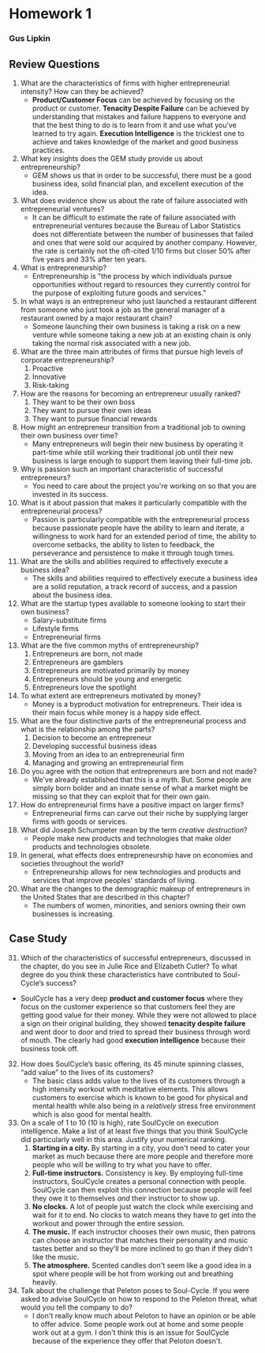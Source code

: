 # Homework 1

### Gus Lipkin

## Review Questions

1. What are the characteristics of firms with higher entrepreneurial intensity? How can they be achieved?
   - **Product/Customer Focus** can be achieved by focusing on the product or customer. **Tenacity Despite Failure** can be achieved by understanding that mistakes and failure happens to everyone and that the best thing to do is to learn from it and use what you've learned to try again. **Execution Intelligence** is the trickiest one to achieve and takes knowledge of the market and good business practices.
1. What key insights does the GEM study provide us about entrepreneurship?
   - GEM shows us that in order to be successful, there must be a good business idea, solid financial plan, and excellent execution of the idea.
2. What does evidence show us about the rate of failure associated with entrepreneurial ventures?
   - It can be difficult to estimate the rate of failure associated with entrepreneurial ventures because the Bureau of Labor Statistics does not differentiate between the number of businesses that failed and ones that were sold our acquired by another company. However, the rate is certainly not the oft-cited 1/10 firms but closer 50% after five years and 33% after ten years.
3. What is entrepreneurship?
   - Entrepreneurship is "the process by which individuals pursue opportunities without regard to resources they currently control for the purpose of exploiting future goods and services."
4. In what ways is an entrepreneur who just launched a restaurant different from someone who just took a job as the general manager of a restaurant owned by a major restaurant chain?
   - Someone launching their own business is taking a risk on a new venture while someone taking a new job at an existing chain is only taking the normal risk associated with a new job.
6. What are the three main attributes of firms that pursue high levels of corporate entrepreneurship?
   1. Proactive
   2. Innovative
   3. Risk-taking
7. How are the reasons for becoming an entrepreneur usually ranked?
   1. They want to be their own boss
   2. They want to pursue their own ideas
   3. They want to pursue financial rewards
8. How might an entrepreneur transition from a traditional job to owning their own business over time?
   - Many entrepreneurs will begin their new business by operating it part-time while still working their traditional job until their new business is large enough to support them leaving their full-time job.
9. Why is passion such an important characteristic of successful entrepreneurs?
   - You need to care about the project you're working on so that you are invested in its success.
10. What is it about passion that makes it particularly compatible with the entrepreneurial process?
    - Passion is particularly compatible with the entrepreneurial process because passionate people have the ability to learn and iterate, a willingness to work hard for an extended period of time, the ability to overcome setbacks, the ability to listen to feedback, the perseverance and persistence to make it through tough times.
11. What are the skills and abilities required to effectively execute a business idea?
    - The skills and abilities required to effectively execute a business idea are a solid reputation, a track record of success, and a passion about the business idea.
12. What are the startup types available to someone looking to start their own business?
    - Salary-substitute firms
    - Lifestyle firms
    - Entrepreneurial firms
13. What are the five common myths of entrepreneurship?
    1. Entrepreneurs are born, not made
    2. Entrepreneurs are gamblers
    3. Entrepreneurs are motivated primarily by money
    4. Entrepreneurs should be young and energetic
    5. Entrepreneurs love the spotlight
14. To what extent are entrepreneurs motivated by money?
    - Money is a byproduct motivation for entrepreneurs. Their idea is their main focus while money is a happy side effect.
15. What are the four distinctive parts of the entrepreneurial process and what is the relationship among the parts?
    1. Decision to become an entrepreneur
    2. Developing successful business ideas
    3. Moving from an idea to an entrepreneurial firm
    4. Managing and growing an entrepreneurial firm
16. Do you agree with the notion that entrepreneurs are born and not made?
    - We've already established that this is a myth. But. Some people are simply born bolder and an innate sense of what a market might be missing so that they can exploit that for their own gain.
17. How do entrepreneurial firms have a positive impact on larger firms?
    - Entrepreneurial firms can carve out their niche by supplying larger firms with goods or services.
18. What did Joseph Schumpeter mean by the term *creative destruction*?
    - People make new products and technologies that make older products and technologies obsolete.
19. In general, what effects does entrepreneurship have on economies and societies throughout the world?
    - Entrepreneurship allows for new technologies and products and services that improve peoples' standards of living.
20. What are the changes to the demographic makeup of entrepreneurs in the United States that are described in this chapter?
    - The numbers of women, minorities, and seniors owning their own businesses is increasing.

## Case Study

31. Which of the characteristics of successful entrepreneurs, discussed in the chapter, do you see in Julie Rice and Elizabeth Cutler? To what degree do you think these characteristics have contributed to Soul- Cycle’s success?
- SoulCycle has a very deep **product and customer focus** where they focus on the customer experience so that customers feel they are getting good value for their money. While they were not allowed to place a sign on their original building, they showed **tenacity despite failure** and went door to door and tried to spread their business through word of mouth. The clearly had good **execution intelligence** because their business took off.
32. How does SoulCycle’s basic offering, its 45 minute spinning classes, “add value” to the lives of its customers?
    - The basic class adds value to the lives of its customers through a high intensity workout with meditative elements. This allows customers to exercise which is known to be good for physical and mental health while also being in a *relatively* stress free environment which is also good for mental health.
33. On a scale of 1 to 10 (10 is high), rate SoulCycle on execution intelligence. Make a list of at least five things that you think SoulCycle did particularly well in this area. Justify your numerical ranking.
    1. **Starting in a city.** By starting in a city, you don't need to cater your market as much because there are more people and therefore more people who will be willing to try what you have to offer.
    2. **Full-time instructors.** Consistency is key. By employing full-time instructors, SoulCycle creates a personal connection with people. SoulCycle can then exploit this connection because people will feel they owe it to themselves *and* their instructor to show up.
    3. **No clocks.** A lot of people just watch the clock while exercising and wait for it to end. No clocks to watch means they have to get into the workout and power through the entire session.
    4. **The music.** If each instructor chooses their own music, then patrons can choose an instructor that matches their personality and music tastes better and so they'll be more inclined to go than if they didn't like the music.
    5. **The atmosphere.** Scented candles don't seem like a good idea in a spot where people will be hot from working out and breathing heavily.
34. Talk about the challenge that Peleton poses to Soul-Cycle. If you were asked to advise SoulCycle on how to respond to the Peleton threat, what would you tell the company to do?
    - I don't really know much about Peloton to have an opinion or be able to offer advice. Some people work out at home and some people work out at a gym. I don't think this is an issue for SoulCycle because of the experience they offer that Peloton doesn't.